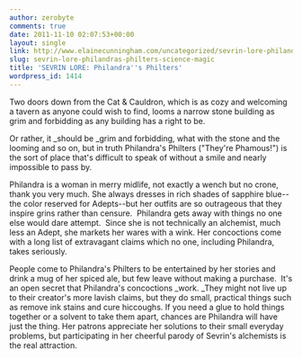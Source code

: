 ```yaml
---
author: zerobyte
comments: true
date: 2011-11-10 02:07:53+00:00
layout: single
link: http://www.elainecunningham.com/uncategorized/sevrin-lore-philandras-philters-science-magic/
slug: sevrin-lore-philandras-philters-science-magic
title: 'SEVRIN LORE: Philandra''s Philters'
wordpress_id: 1414
---
```


Two doors down from the Cat & Cauldron, which is as cozy and welcoming a tavern as anyone could wish to find, looms a narrow stone building as grim and forbidding as any building has a right to be.

Or rather, it _should be _grim and forbidding, what with the stone and the looming and so on, but in truth Philandra's Philters ("They're Phamous!") is the sort of place that's difficult to speak of without a smile and nearly impossible to pass by.

Philandra is a woman in merry midlife, not exactly a wench but no crone, thank you very much. She always dresses in rich shades of sapphire blue--the color reserved for Adepts--but her outfits are so outrageous that they inspire grins rather than censure.  Philandra gets away with things no one else would dare attempt.  Since she is not technically an alchemist, much less an Adept, she markets her wares with a wink. Her concoctions come with a long list of extravagant claims which no one, including Philandra, takes seriously.

People come to Philandra's Philters to be entertained by her stories and drink a mug of her spiced ale, but few leave without making a purchase.  It's an open secret that Philandra's concoctions _work. _They might not live up to their creator's more lavish claims, but they do small, practical things such as remove ink stains and cure hiccoughs. If you need a glue to hold things together or a solvent to take them apart, chances are Philandra will have just the thing. Her patrons appreciate her solutions to their small everyday problems, but participating in her cheerful parody of Sevrin's alchemists is the real attraction.
